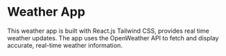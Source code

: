 # Weather App

This weather app is built with React.js Tailwind CSS, provides real time weather updates.
The app uses the OpenWeather API to fetch and display accurate, real-time weather information.